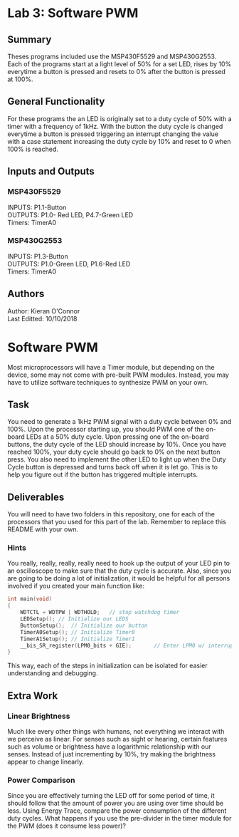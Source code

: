 # Lab 3: Software PWM

## Summary
 Theses programs included use the MSP430F5529 and MSP430G2553. Each of the programs start at a light level of 50% for a set LED, rises by 10% everytime a button is pressed and resets to 0% after the button is pressed at 100%.

## General Functionality
 For these programs the an LED is originally set to a duty cycle of 50% with a timer with a frequency of 1kHz. With the button the duty cycle is changed everytime a button is pressed triggering an interrupt changing the value with a case statement increasing the duty cycle by 10% and reset to 0 when 100% is reached. 
 
## Inputs and Outputs

### MSP430F5529
 INPUTS: P1.1-Button  
 OUTPUTS: P1.0- Red LED, P4.7-Green LED  
 Timers: TimerA0
 
### MSP430G2553
 INPUTS: P1.3-Button  
 OUTPUTS: P1.0-Green LED, P1.6-Red LED  
 Timers: TimerA0
 
## Authors

   Author: Kieran O'Connor  
   Last Editted: 10/10/2018
   
# Software PWM
Most microprocessors will have a Timer module, but depending on the device, some may not come with pre-built PWM modules. Instead, you may have to utilize software techniques to synthesize PWM on your own.

## Task
You need to generate a 1kHz PWM signal with a duty cycle between 0% and 100%. Upon the processor starting up, you should PWM one of the on-board LEDs at a 50% duty cycle. Upon pressing one of the on-board buttons, the duty cycle of the LED should increase by 10%. Once you have reached 100%, your duty cycle should go back to 0% on the next button press. You also need to implement the other LED to light up when the Duty Cycle button is depressed and turns back off when it is let go. This is to help you figure out if the button has triggered multiple interrupts.

## Deliverables
You will need to have two folders in this repository, one for each of the processors that you used for this part of the lab. Remember to replace this README with your own.

### Hints
You really, really, really, really need to hook up the output of your LED pin to an oscilloscope to make sure that the duty cycle is accurate. Also, since you are going to be doing a lot of initialization, it would be helpful for all persons involved if you created your main function like:

```c
int main(void)
{
	WDTCTL = WDTPW | WDTHOLD;	// stop watchdog timer
	LEDSetup(); // Initialize our LEDS
	ButtonSetup();  // Initialize our button
	TimerA0Setup(); // Initialize Timer0
	TimerA1Setup(); // Initialize Timer1
	__bis_SR_register(LPM0_bits + GIE);       // Enter LPM0 w/ interrupt
}
```

This way, each of the steps in initialization can be isolated for easier understanding and debugging.


## Extra Work
### Linear Brightness
Much like every other things with humans, not everything we interact with we perceive as linear. For senses such as sight or hearing, certain features such as volume or brightness have a logarithmic relationship with our senses. Instead of just incrementing by 10%, try making the brightness appear to change linearly.

### Power Comparison
Since you are effectively turning the LED off for some period of time, it should follow that the amount of power you are using over time should be less. Using Energy Trace, compare the power consumption of the different duty cycles. What happens if you use the pre-divider in the timer module for the PWM (does it consume less power)?
